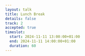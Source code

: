 ```yaml
---
layout: talk
title: Lunch Break
details: false
track: 2
accepted: true
timeslot:
  start: 2024-11-11 13:00:00+01:00
  end: 2024-11-11 14:00:00+01:00
  duration: 60
---
```


<!-- empty //-->
